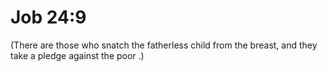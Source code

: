 # Job 24:9

(There are those who snatch the fatherless child from the breast, and they take a pledge against the poor .)
